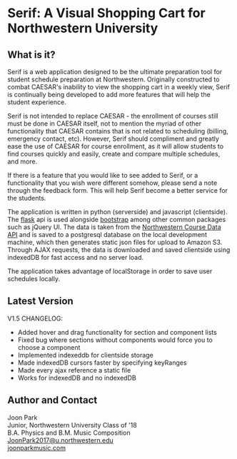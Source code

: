 # Serif: A Visual Shopping Cart for Northwestern University

What is it?
------------------------------
Serif is a web application designed to be the ultimate preparation tool for student schedule preparation at Northwestern. Originally constructed to combat CAESAR's inability to view the shopping cart in a weekly view, Serif is continually being developed to add more features that will help the student experience.

Serif is not intended to replace CAESAR - the enrollment of courses still must be done in CAESAR itself, not to mention the myriad of other functionality that CAESAR contains that is not related to scheduling (billing, emergency contact, etc). However, Serif should compliment and greatly ease the use of CAESAR for course enrollment, as it will allow students to find courses quickly and easily, create and compare multiple schedules, and more.

If there is a feature that you would like to see added to Serif, or a functionality that you wish were different somehow, please send a note through the feedback form. This will help Serif become a better service for the students.

The application is written in python (serverside) and javascript (clientside). The <a href='http://flask.pocoo.org/'>flask</a> api is used alongside <a href='http://getbootstrap.com/'>bootstrap</a> among other common packages such as jQuery UI. The data is taken from the <a href='http://developer.asg.northwestern.edu/'>Northwestern Course Data API</a> and is saved to a postgresql database on the local development machine, which then generates static json files for upload to Amazon S3. Through AJAX requests, the data is downloaded and saved clientside using indexedDB for fast access and no server load.

The application takes advantage of localStorage in order to save user schedules locally.

Latest Version
------------------------------
V1.5
CHANGELOG:
<ul>
    <li>Added hover and drag functionality for section and component lists</li>
    <li>Fixed bug where sections without components would force you to choose a component</li>
    <li>Implemented indexeddb for clientside storage</li>
    <li>Made indexedDB cursors faster by specifying keyRanges</li>
    <li>Made every ajax reference a static file</li>
    <li>Works for indexedDB and no indexedDB</li>
</ul>

Author and Contact
------------------------------
Joon Park<br>
Junior, Northwestern University Class of '18<br>
B.A. Physics and B.M. Music Composition<br>
JoonPark2017@u.northwestern.edu<br>
<a href='http://joonparkmusic.com'>joonparkmusic.com</a>

